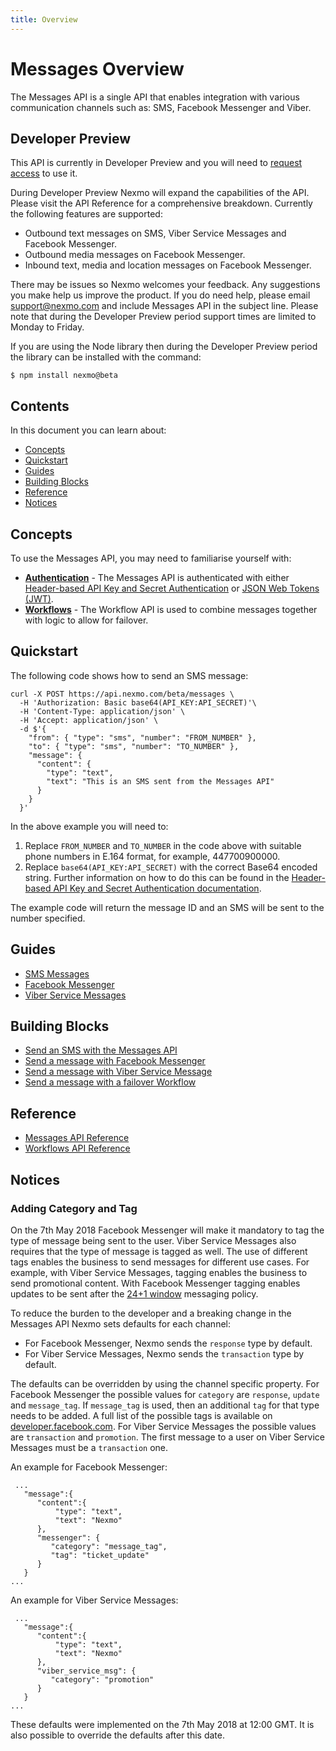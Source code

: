 ```yaml
---
title: Overview
---
```


# Messages Overview

The Messages API is a single API that enables integration with various communication channels such as: SMS, Facebook Messenger and Viber.

## Developer Preview

This API is currently in Developer Preview and you will need to [request access](https://www.nexmo.com/products/messages) to use it.

During Developer Preview Nexmo will expand the capabilities of the API. Please visit the API Reference for a comprehensive breakdown. Currently the following features are supported:

* Outbound text messages on SMS, Viber Service Messages and Facebook Messenger.
* Outbound media messages on Facebook Messenger.
* Inbound text, media and location messages on Facebook Messenger.

There may be issues so Nexmo welcomes your feedback. Any suggestions you make help us improve the product. If you do need help, please email [support@nexmo.com](mailto:support@nexmo.com) and include Messages API in the subject line. Please note that during the Developer Preview period support times are limited to Monday to Friday.

If you are using the Node library then during the Developer Preview period the library can be installed with the command:

```
$ npm install nexmo@beta
```

## Contents

In this document you can learn about:

* [Concepts](#concepts)
* [Quickstart](#quickstart)
* [Guides](#guides)
* [Building Blocks](#building-blocks)
* [Reference](#reference)
* [Notices](#notices)

## Concepts

To use the Messages API, you may need to familiarise yourself with:

* **[Authentication](/concepts/guides/authentication)** - The Messages API is authenticated with either [Header-based API Key and Secret Authentication](/concepts/guides/authentication#header-based-api-key-secret-authentication) or [JSON Web Tokens (JWT)](/concepts/guides/authentication#json-web-tokens-jwt).
* **[Workflows](/messages-and-workflows-apis/workflows/overview)** - The Workflow API is used to combine messages together with logic to allow for failover.

## Quickstart

The following code shows how to send an SMS message:

```
curl -X POST https://api.nexmo.com/beta/messages \
  -H 'Authorization: Basic base64(API_KEY:API_SECRET)'\
  -H 'Content-Type: application/json' \
  -H 'Accept: application/json' \
  -d $'{
    "from": { "type": "sms", "number": "FROM_NUMBER" },
    "to": { "type": "sms", "number": "TO_NUMBER" },
    "message": {
      "content": {
        "type": "text",
        "text": "This is an SMS sent from the Messages API"
      }
    }
  }'
```

In the above example you will need to:

1. Replace `FROM_NUMBER` and `TO_NUMBER` in the code above with suitable phone numbers in E.164 format, for example, 447700900000.
2. Replace `base64(API_KEY:API_SECRET)` with the correct Base64 encoded string. Further information on how to do this can be found in the [Header-based API Key and Secret Authentication documentation](/concepts/guides/authentication#header-based-api-key-secret-authentication).

The example code will return the message ID and an SMS will be sent to the number specified.

## Guides

* [SMS Messages](/messages-and-workflows-apis/messages/guides/sms-messages)
* [Facebook Messenger](/messages-and-workflows-apis/messages/guides/facebook-messenger)
* [Viber Service Messages](/messages-and-workflows-apis/messages/guides/viber-service-messages)

## Building Blocks

* [Send an SMS with the Messages API](/messages-and-workflows-apis/messages/building-blocks/send-an-sms-with-messages-api)
* [Send a message with Facebook Messenger](/messages-and-workflows-apis/messages/building-blocks/send-with-facebook-messenger)
* [Send a message with Viber Service Message](/messages-and-workflows-apis/messages/building-blocks/send-a-viber-service-message)
* [Send a message with a failover Workflow](/messages-and-workflows-apis/workflows/building-blocks/send-a-message-with-failover)

## Reference

* [Messages API Reference](/api/messages-and-workflows-apis/messages)
* [Workflows API Reference](/api/messages-and-workflows-apis/workflows)

## Notices

### Adding Category and Tag

On the 7th May 2018 Facebook Messenger will make it mandatory to tag the type of message being sent to the user. Viber Service Messages also requires that the type of message is tagged as well. The use of different tags enables the business to send messages for different use cases. For example, with Viber Service Messages, tagging enables the business to send promotional content. With Facebook Messenger tagging enables updates to be sent after the [24+1 window](https://developers.facebook.com/docs/messenger-platform/policy/policy-overview) messaging policy.

To reduce the burden to the developer and a breaking change in the Messages API Nexmo sets defaults for each channel:

* For Facebook Messenger, Nexmo sends the `response` type by default.
* For Viber Service Messages, Nexmo sends the `transaction` type by default.

The defaults can be overridden by using the channel specific property. For Facebook Messenger the possible values for `category` are `response`, `update` and `message_tag`. If `message_tag` is used, then an additional `tag` for that type needs to be added. A full list of the possible tags is available on [developer.facebook.com](https://developers.facebook.com/docs/messenger-platform/send-messages/message-tags). For Viber Service Messages the possible values are `transaction` and `promotion`. The first message to a user on Viber Service Messages must be a `transaction` one.

An example for Facebook Messenger:

```
 ...
   "message":{ 
      "content":{
          "type": "text",
          "text": "Nexmo"
      },
      "messenger": {
         "category": "message_tag",
         "tag": "ticket_update"
      }
   }
...

```

An example for Viber Service Messages:

```
 ...
   "message":{ 
      "content":{
          "type": "text",
          "text": "Nexmo"
      },
      "viber_service_msg": {
         "category": "promotion"
      }
   }
...

```

These defaults were implemented on the 7th May 2018 at 12:00 GMT. It is also possible to override the defaults after this date.
